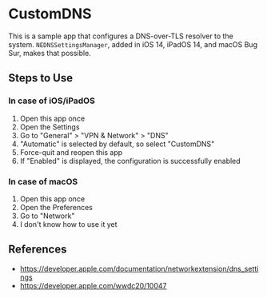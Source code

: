 #  CustomDNS

This is a sample app that configures a DNS-over-TLS resolver to the system. `NEDNSSettingsManager`, added in iOS 14, iPadOS 14, and macOS Bug Sur, makes that possible.

## Steps to Use

### In case of iOS/iPadOS

1. Open this app once
1. Open the Settings
1. Go to "General" > "VPN & Network" > "DNS"
1. "Automatic" is selected by default, so select "CustomDNS"
1. Force-quit and reopen this app
1. If "Enabled" is displayed, the configuration is successfully enabled

### In case of macOS

1. Open this app once
1. Open the Preferences
1. Go to "Network"
1. I don't know how to use it yet

## References

- https://developer.apple.com/documentation/networkextension/dns_settings
- https://developer.apple.com/wwdc20/10047
